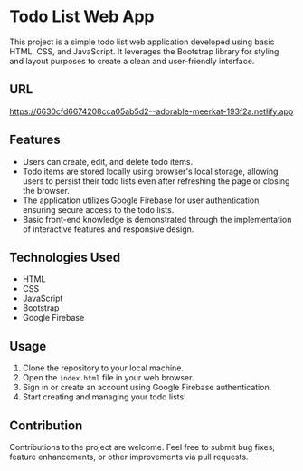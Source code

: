 # Todo List Web App

This project is a simple todo list web application developed using basic HTML, CSS, and JavaScript. It leverages the Bootstrap library for styling and layout purposes to create a clean and user-friendly interface.
## URL
https://6630cfd6674208cca05ab5d2--adorable-meerkat-193f2a.netlify.app

## Features
- Users can create, edit, and delete todo items.
- Todo items are stored locally using browser's local storage, allowing users to persist their todo lists even after refreshing the page or closing the browser.
- The application utilizes Google Firebase for user authentication, ensuring secure access to the todo lists.
- Basic front-end knowledge is demonstrated through the implementation of interactive features and responsive design.

## Technologies Used
- HTML
- CSS
- JavaScript
- Bootstrap
- Google Firebase

## Usage
1. Clone the repository to your local machine.
2. Open the `index.html` file in your web browser.
3. Sign in or create an account using Google Firebase authentication.
4. Start creating and managing your todo lists!

## Contribution
Contributions to the project are welcome. Feel free to submit bug fixes, feature enhancements, or other improvements via pull requests.

